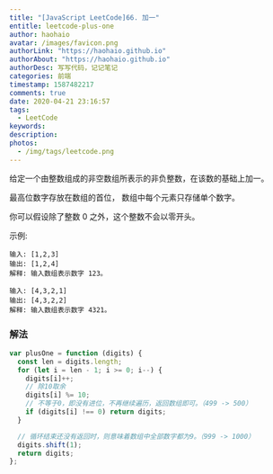 ```yaml
---
title: "[JavaScript LeetCode]66. 加一"
entitle: leetcode-plus-one
author: haohaio
avatar: /images/favicon.png
authorLink: "https://haohaio.github.io"
authorAbout: "https://haohaio.github.io"
authorDesc: 写写代码，记记笔记
categories: 前端
timestamp: 1587482217
comments: true
date: 2020-04-21 23:16:57
tags:
  - LeetCode
keywords:
description:
photos:
  - /img/tags/leetcode.png
---
```


给定一个由整数组成的非空数组所表示的非负整数，在该数的基础上加一。

最高位数字存放在数组的首位， 数组中每个元素只存储单个数字。

你可以假设除了整数 0 之外，这个整数不会以零开头。

示例:

```code
输入: [1,2,3]
输出: [1,2,4]
解释: 输入数组表示数字 123。

输入: [4,3,2,1]
输出: [4,3,2,2]
解释: 输入数组表示数字 4321。
```

### 解法

```js
var plusOne = function (digits) {
  const len = digits.length;
  for (let i = len - 1; i >= 0; i--) {
    digits[i]++;
    // 除10取余
    digits[i] %= 10;
    // 不等于0，即没有进位，不再继续遍历，返回数组即可。（499 -> 500）
    if (digits[i] !== 0) return digits;
  }

  // 循环结束还没有返回时，则意味着数组中全部数字都为9。（999 -> 1000）
  digits.shift(1);
  return digits;
};
```
